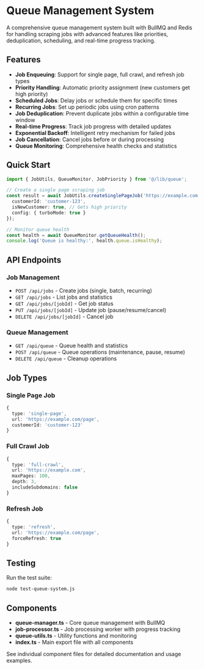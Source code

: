# Queue Management System

A comprehensive queue management system built with BullMQ and Redis for handling scraping jobs with advanced features like priorities, deduplication, scheduling, and real-time progress tracking.

## Features

- **Job Enqueuing**: Support for single page, full crawl, and refresh job types
- **Priority Handling**: Automatic priority assignment (new customers get high priority)  
- **Scheduled Jobs**: Delay jobs or schedule them for specific times
- **Recurring Jobs**: Set up periodic jobs using cron patterns
- **Job Deduplication**: Prevent duplicate jobs within a configurable time window
- **Real-time Progress**: Track job progress with detailed updates
- **Exponential Backoff**: Intelligent retry mechanism for failed jobs
- **Job Cancellation**: Cancel jobs before or during processing
- **Queue Monitoring**: Comprehensive health checks and statistics

## Quick Start

```typescript
import { JobUtils, QueueMonitor, JobPriority } from '@/lib/queue';

// Create a single page scraping job
const result = await JobUtils.createSinglePageJob('https://example.com', {
  customerId: 'customer-123',
  isNewCustomer: true, // Gets high priority
  config: { turboMode: true }
});

// Monitor queue health
const health = await QueueMonitor.getQueueHealth();
console.log('Queue is healthy:', health.queue.isHealthy);
```

## API Endpoints

### Job Management
- `POST /api/jobs` - Create jobs (single, batch, recurring)
- `GET /api/jobs` - List jobs and statistics  
- `GET /api/jobs/[jobId]` - Get job status
- `PUT /api/jobs/[jobId]` - Update job (pause/resume/cancel)
- `DELETE /api/jobs/[jobId]` - Cancel job

### Queue Management
- `GET /api/queue` - Queue health and statistics
- `POST /api/queue` - Queue operations (maintenance, pause, resume)
- `DELETE /api/queue` - Cleanup operations

## Job Types

### Single Page Job
```typescript
{
  type: 'single-page',
  url: 'https://example.com/page',
  customerId: 'customer-123'
}
```

### Full Crawl Job  
```typescript
{
  type: 'full-crawl',
  url: 'https://example.com',
  maxPages: 100,
  depth: 3,
  includeSubdomains: false
}
```

### Refresh Job
```typescript
{
  type: 'refresh', 
  url: 'https://example.com/page',
  forceRefresh: true
}
```

## Testing

Run the test suite:
```bash
node test-queue-system.js
```

## Components

- **queue-manager.ts** - Core queue management with BullMQ
- **job-processor.ts** - Job processing worker with progress tracking
- **queue-utils.ts** - Utility functions and monitoring
- **index.ts** - Main export file with all components

See individual component files for detailed documentation and usage examples.